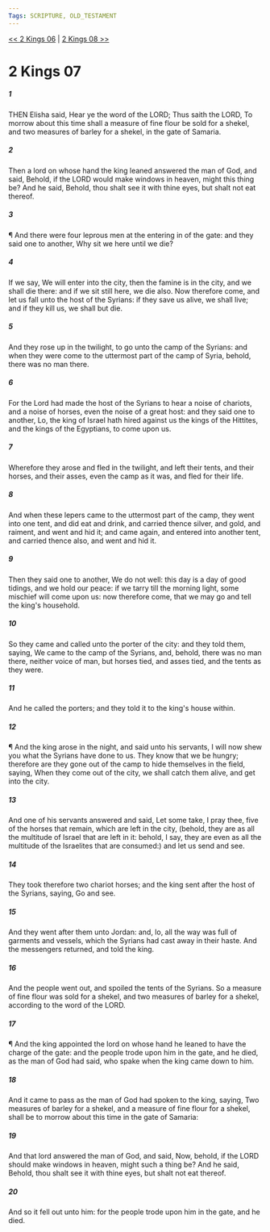 ```yaml
---
Tags: SCRIPTURE, OLD_TESTAMENT
---
```


[<< 2 Kings 06](OLD_TESTAMENT/12_2_Kings/2_Kings_06.md) | [2 Kings 08 >>](OLD_TESTAMENT/12_2_Kings/2_Kings_08.md)

# 2 Kings 07

##### 1
 THEN Elisha said, Hear ye the word of the LORD; Thus saith the LORD, To morrow about this time shall a measure of fine flour be sold for a shekel, and two measures of barley for a shekel, in the gate of Samaria.
##### 2
 Then a lord on whose hand the king leaned answered the man of God, and said, Behold, if the LORD would make windows in heaven, might this thing be?  And he said, Behold, thou shalt see it with thine eyes, but shalt not eat thereof.
##### 3
 ¶ And there were four leprous men at the entering in of the gate: and they said one to another, Why sit we here until we die?
##### 4
 If we say, We will enter into the city, then the famine is in the city, and we shall die there: and if we sit still here, we die also.  Now therefore come, and let us fall unto the host of the Syrians: if they save us alive, we shall live; and if they kill us, we shall but die.
##### 5
 And they rose up in the twilight, to go unto the camp of the Syrians: and when they were come to the uttermost part of the camp of Syria, behold, there was no man there.
##### 6
 For the Lord had made the host of the Syrians to hear a noise of chariots, and a noise of horses, even the noise of a great host: and they said one to another, Lo, the king of Israel hath hired against us the kings of the Hittites, and the kings of the Egyptians, to come upon us.
##### 7
 Wherefore they arose and fled in the twilight, and left their tents, and their horses, and their asses, even the camp as it was, and fled for their life.
##### 8
 And when these lepers came to the uttermost part of the camp, they went into one tent, and did eat and drink, and carried thence silver, and gold, and raiment, and went and hid it; and came again, and entered into another tent, and carried thence also, and went and hid it.
##### 9
 Then they said one to another, We do not well: this day is a day of good tidings, and we hold our peace: if we tarry till the morning light, some mischief will come upon us: now therefore come, that we may go and tell the king's household.
##### 10
 So they came and called unto the porter of the city: and they told them, saying, We came to the camp of the Syrians, and, behold, there was no man there, neither voice of man, but horses tied, and asses tied, and the tents as they were.
##### 11
 And he called the porters; and they told it to the king's house within.
##### 12
 ¶ And the king arose in the night, and said unto his servants, I will now shew you what the Syrians have done to us.  They know that we be hungry; therefore are they gone out of the camp to hide themselves in the field, saying, When they come out of the city, we shall catch them alive, and get into the city.
##### 13
 And one of his servants answered and said, Let some take, I pray thee, five of the horses that remain, which are left in the city, (behold, they are as all the multitude of Israel that are left in it: behold, I say, they are even as all the multitude of the Israelites that are consumed:) and let us send and see.
##### 14
 They took therefore two chariot horses; and the king sent after the host of the Syrians, saying, Go and see.
##### 15
 And they went after them unto Jordan: and, lo, all the way was full of garments and vessels, which the Syrians had cast away in their haste.  And the messengers returned, and told the king.
##### 16
 And the people went out, and spoiled the tents of the Syrians.  So a measure of fine flour was sold for a shekel, and two measures of barley for a shekel, according to the word of the LORD.
##### 17
 ¶ And the king appointed the lord on whose hand he leaned to have the charge of the gate: and the people trode upon him in the gate, and he died, as the man of God had said, who spake when the king came down to him.
##### 18
 And it came to pass as the man of God had spoken to the king, saying, Two measures of barley for a shekel, and a measure of fine flour for a shekel, shall be to morrow about this time in the gate of Samaria:
##### 19
 And that lord answered the man of God, and said, Now, behold, if the LORD should make windows in heaven, might such a thing be?  And he said, Behold, thou shalt see it with thine eyes, but shalt not eat thereof.
##### 20
 And so it fell out unto him: for the people trode upon him in the gate, and he died.
